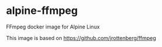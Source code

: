 # alpine-ffmpeg

FFmpeg docker image for Alpine Linux

This image is based on <https://github.com/jrottenberg/ffmpeg>
